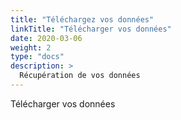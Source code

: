 ```yaml
---
title: "Téléchargez vos données"
linkTitle: "Télécharger vos données"
date: 2020-03-06
weight: 2
type: "docs"
description: >
  Récupération de vos données
---
```

Télécharger vos données

